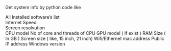 Get system info by python code like

All Installed software’s list <br/>
Internet Speed <br/>
Screen resolvution <br/>
CPU model
No of core and threads of CPU
GPU model ( If exist )
RAM Size ( In GB )
Screen size ( like, 15 inch, 21 inch)
Wifi/Ethernet mac address
Public IP address
Windows version
